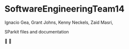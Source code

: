 # SoftwareEngineeringTeam14
Ignacio Gea,
Grant Johns,
Kenny Neckels,
Zaid Masri,

SParkit files and documentation

:pizza: :dancer:
